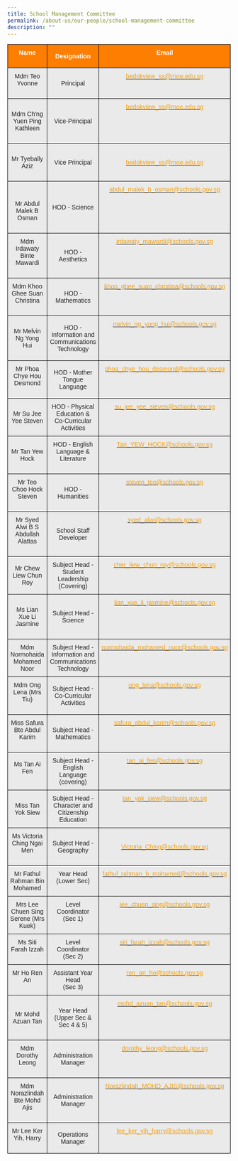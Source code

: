 ```yaml
---
title: School Management Committee
permalink: /about-us/our-people/school-management-committee
description: ""
---
```


<style type="text/css">
.tg  {border-collapse:collapse;border-spacing:0;}
.tg td{border-color:black;border-style:solid;border-width:1px;font-family:Arial, sans-serif;font-size:14px;
  overflow:hidden;padding:10px 5px;word-break:normal;}
.tg th{border-color:black;border-style:solid;border-width:1px;font-family:Arial, sans-serif;font-size:14px;
  font-weight:normal;overflow:hidden;padding:10px 5px;word-break:normal;}
.tg .tg-41i5{background-color:#EAEAEA;color:#F2A00F;text-align:center;vertical-align:top}
.tg .tg-pa0n{background-color:#FD7E00;color:#FFF;font-weight:bold;text-align:center;vertical-align:middle}
.tg .tg-ii8k{background-color:#EAEAEA;color:#222;text-align:center;vertical-align:top}
.tg .tg-t0cp{background-color:#FD7E00;color:#FFF;font-weight:bold;text-align:center;vertical-align:top}
.tg .tg-ku5w{background-color:#EAEAEA;color:#222;text-align:center;vertical-align:middle}
</style>
<table class="tg">
<thead>
  <tr>
    <th class="tg-pa0n" colspan="2"><span style="color:#FFF;background-color:#FD7E00">Name</span><br><br></th>
    <th class="tg-pa0n"><span style="color:#FFF;background-color:#FD7E00">Designation</span><br></th>
    <th class="tg-t0cp"><span style="color:#FFF;background-color:#FD7E00">Email</span><br><br></th>
  </tr>
</thead>
<tbody>
  <tr>
    <td class="tg-ii8k" colspan="2"><span style="color:#222;background-color:#EAEAEA">Mdm Teo Yvonne</span><br><br></td>
    <td class="tg-ku5w"><span style="color:#222;background-color:#EAEAEA">Principal</span></td>
    <td class="tg-41i5"><a href="mailto:bedokview_ss@moe.edu.sg"><span style="text-decoration:none;color:#F2A00F">bedokview_ss@moe.edu.sg</span></a></td>
  </tr>
  <tr>
    <td class="tg-ku5w" colspan="2"><span style="color:#222;background-color:#EAEAEA"> </span><br><span style="color:#222;background-color:#EAEAEA">Mdm Ch'ng Yuen Ping Kathleen</span><br><br></td>
    <td class="tg-ku5w"><span style="color:#222;background-color:#EAEAEA">Vice-Principal</span></td>
    <td class="tg-41i5"><a href="mailto:bedokview_ss@moe.edu.sg"><span style="text-decoration:none;color:#F2A00F">bedokview_ss@moe.edu.sg</span></a></td>
  </tr>
  <tr>
    <td class="tg-ku5w" colspan="2"><span style="color:#222;background-color:#EAEAEA"> </span><br><span style="color:#222;background-color:#EAEAEA">Mr Tyebally Aziz</span><br><br></td>
    <td class="tg-ku5w"><span style="color:#222;background-color:#EAEAEA">Vice Principal </span></td>
    <td class="tg-ku5w"><span style="color:#222;background-color:#EAEAEA"> </span><a href="mailto:bedokview_ss@moe.edu.sg"><span style="text-decoration:none;color:#F2A00F">bedokview_ss@moe.edu.sg</span></a></td>
  </tr>
  <tr>
    <td class="tg-ku5w" colspan="2"><span style="color:#222;background-color:#EAEAEA"> </span><br><br><span style="color:#222;background-color:#EAEAEA">Mr Abdul Malek B Osman</span><br><br></td>
    <td class="tg-ku5w"><span style="color:#222;background-color:#EAEAEA">HOD - Science</span></td>
    <td class="tg-41i5"><a href="mailto:abdul_malek_b_osman@schools.gov.sg"><span style="text-decoration:none;color:#F2A00F">abdul_malek_b_osman@schools.gov.sg</span></a></td>
  </tr>
  <tr>
    <td class="tg-ii8k" colspan="2"><span style="color:#222;background-color:#EAEAEA">Mdm Irdawaty Binte Mawardi</span><br><br></td>
    <td class="tg-ku5w"><span style="color:#222;background-color:#EAEAEA">HOD - Aesthetics   </span></td>
    <td class="tg-41i5"><a href="mailto:irdawaty_mawardi@schools.gov.sg"><span style="text-decoration:none;color:#F2A00F">irdawaty_mawardi@schools.gov.sg</span></a></td>
  </tr>
  <tr>
    <td class="tg-ii8k" colspan="2"><span style="color:#222;background-color:#EAEAEA">Mdm Khoo Ghee Suan Christina</span><br><br></td>
    <td class="tg-ku5w"><span style="color:#222;background-color:#EAEAEA">HOD - Mathematics   </span></td>
    <td class="tg-41i5"><a href="mailto:khoo_ghee_suan_christina@schools.gov.sg"><span style="text-decoration:none;color:#F2A00F">khoo_ghee_suan_christina@schools.gov.sg</span></a></td>
  </tr>
  <tr>
    <td class="tg-ku5w" colspan="2"><span style="color:#222;background-color:#EAEAEA"> </span><br><span style="color:#222;background-color:#EAEAEA">Mr Melvin Ng Yong Hui</span><br><br></td>
    <td class="tg-ku5w"><span style="color:#222;background-color:#EAEAEA">HOD - Information and Communications Technology</span></td>
    <td class="tg-41i5"><a href="mailto:melvin_ng_yong_hui@schools.gov.sg"><span style="text-decoration:none;color:#F2A00F">melvin_ng_yong_hui@schools.gov.sg</span></a></td>
  </tr>
  <tr>
    <td class="tg-ii8k" colspan="2"><span style="color:#222;background-color:#EAEAEA">Mr Phoa Chye Hou Desmond</span><br><br></td>
    <td class="tg-ku5w"><span style="color:#222;background-color:#EAEAEA"> HOD - Mother Tongue Language</span></td>
    <td class="tg-41i5"><a href="mailto:phoa_chye_hou_desmond@schools.gov.sg"><span style="text-decoration:none;color:#F2A00F">phoa_chye_hou_desmond@schools.gov.sg</span></a><span style="color:#222;background-color:#EAEAEA"> </span></td>
  </tr>
  <tr>
    <td class="tg-ku5w" colspan="2"><span style="color:#222;background-color:#EAEAEA"> Mr Su Jee Yee Steven</span></td>
    <td class="tg-ku5w"><span style="color:#222;background-color:#EAEAEA">HOD - Physical Education &amp;</span><br><span style="color:#222;background-color:#EAEAEA">Co-Curricular Activities </span></td>
    <td class="tg-41i5"><a href="mailto:su_jee_yee_steven@schools.gov.sg"><span style="text-decoration:none;color:#F2A00F">su_jee_yee_steven@schools.gov.sg </span></a></td>
  </tr>
  <tr>
    <td class="tg-ku5w" colspan="2"><span style="color:#222;background-color:#EAEAEA">Mr Tan Yew Hock</span></td>
    <td class="tg-ku5w"><span style="color:#222;background-color:#EAEAEA">HOD - English Language &amp; Literature </span><br><br></td>
    <td class="tg-41i5"><a href="mailto:Tan_YEW_HOCK@schools.gov.sg"><span style="text-decoration:none;color:#F2A00F">Tan_YEW_HOCK@schools.gov.sg </span></a></td>
  </tr>
  <tr>
    <td class="tg-ii8k" colspan="2"><span style="color:#222;background-color:#EAEAEA">Mr Teo Choo Hock Steven</span><br><br></td>
    <td class="tg-ku5w"><span style="color:#222;background-color:#EAEAEA"> HOD - Humanities</span></td>
    <td class="tg-41i5"><a href="mailto:steven_teo@schools.gov.sg"><span style="text-decoration:none;color:#F2A00F">steven_teo@schools.gov.sg</span></a></td>
  </tr>
  <tr>
    <td class="tg-ii8k" colspan="2"><span style="color:#222;background-color:#EAEAEA">Mr Syed Alwi B S Abdullah Alattas</span><br><br></td>
    <td class="tg-ku5w"><span style="color:#222;background-color:#EAEAEA"> School Staff Developer</span></td>
    <td class="tg-41i5"><a href="mailto:syed_alwi@schools.gov.sg"><span style="text-decoration:none;color:#F2A00F">syed_alwi@schools.gov.sg</span></a><br></td>
  </tr>
  <tr>
    <td class="tg-ku5w" colspan="2"><span style="color:#222;background-color:#EAEAEA">Mr Chew Liew Chun Roy</span></td>
    <td class="tg-ku5w"><span style="color:#222;background-color:#EAEAEA"> Subject Head -</span><br><span style="color:#222;background-color:#EAEAEA">Student Leadership</span><br><span style="color:#222;background-color:#EAEAEA">(Covering)</span></td>
    <td class="tg-41i5"><a href="mailto:cher_liew_chun_roy@schools.gov.sg"><span style="text-decoration:none;color:#F2A00F"> cher_liew_chun_roy@schools.gov.sg</span></a></td>
  </tr>
  <tr>
    <td class="tg-ku5w" colspan="2"><span style="color:#222;background-color:#EAEAEA"> </span><br><span style="color:#222;background-color:#EAEAEA">Ms Lian Xue Li Jasmine</span><br><br></td>
    <td class="tg-ku5w"><span style="color:#222;background-color:#EAEAEA"> Subject Head - Science</span></td>
    <td class="tg-41i5"><a href="mailto:lian_xue_li_jasmine@schools.gov.sg"><span style="text-decoration:none;color:#F2A00F">lian_xue_li_jasmine@schools.gov.sg </span></a></td>
  </tr>
  <tr>
    <td class="tg-ku5w" colspan="2"><span style="color:#222;background-color:#EAEAEA">Mdm Normohaida Mohamed Noor</span></td>
    <td class="tg-ku5w"><span style="color:#222;background-color:#EAEAEA"> Subject Head - Information and Communications Technology</span></td>
    <td class="tg-41i5"><a href="mailto:normohaida_mohamed_noor@schools.gov.sg"><span style="text-decoration:none;color:#F2A00F">normohaida_mohamed_noor@schools.gov.sg</span></a><span style="color:#222;background-color:#EAEAEA"> </span></td>
  </tr>
  <tr>
    <td class="tg-ii8k" colspan="2"><span style="color:#222;background-color:#EAEAEA">Mdm Ong Lena (Mrs Tiu)</span><br><br></td>
    <td class="tg-ku5w"><span style="color:#222;background-color:#EAEAEA"> Subject Head -</span><br><span style="color:#222;background-color:#EAEAEA">Co-Curricular Activities</span></td>
    <td class="tg-41i5"><a href="mailto:ong_lena@schools.gov.sg"><span style="text-decoration:none;color:#F2A00F">ong_lena@schools.gov.sg </span></a></td>
  </tr>
  <tr>
    <td class="tg-ii8k" colspan="2"><span style="color:#222;background-color:#EAEAEA"> Miss Safura Bte Abdul Karim </span><br><br></td>
    <td class="tg-ku5w"><span style="color:#222;background-color:#EAEAEA">Subject Head - Mathematics </span></td>
    <td class="tg-41i5"><a href="mailto:safura_abdul_karim@schools.gov.sg"><span style="text-decoration:none;color:#F2A00F">safura_abdul_karim@schools.gov.sg</span></a></td>
  </tr>
  <tr>
    <td class="tg-ku5w" colspan="2"><span style="color:#222;background-color:#EAEAEA">Ms Tan Ai Fen</span><br><br></td>
    <td class="tg-ku5w"><span style="color:#222;background-color:#EAEAEA">Subject Head - English Language </span><br><span style="color:#222;background-color:#EAEAEA">(covering)</span><br></td>
    <td class="tg-41i5"><a href="mailto:tan_ai_fen@schools.gov.sg"><span style="text-decoration:none;color:#F2A00F">tan_ai_fen@schools.gov.sg </span></a></td>
  </tr>
  <tr>
    <td class="tg-ku5w" colspan="2"><span style="color:#222;background-color:#EAEAEA"> Miss Tan Yok Siew</span></td>
    <td class="tg-ku5w"><span style="color:#222;background-color:#EAEAEA">Subject Head - Character and Citizenship Education</span></td>
    <td class="tg-41i5"><a href="mailto:tan_yok_siew@schools.gov.sg"><span style="text-decoration:none;color:#F2A00F">tan_yok_siew@schools.gov.sg</span></a><span style="color:#222;background-color:#EAEAEA"> </span></td>
  </tr>
  <tr>
    <td class="tg-ii8k" colspan="2"><span style="color:#222;background-color:#EAEAEA"> Ms Victoria Ching Ngai Men</span><br><br></td>
    <td class="tg-ku5w"><span style="color:#222;background-color:#EAEAEA">Subject Head - Geography </span></td>
    <td class="tg-ku5w"><span style="color:#222;background-color:#EAEAEA"> </span><a href="mailto:Victoria_Ching@schools.gov.sg"><span style="text-decoration:none;color:#F2A00F">Victoria_Ching@schools.gov.sg</span></a></td>
  </tr>
  <tr>
    <td class="tg-ku5w" colspan="2"><span style="color:#222;background-color:#EAEAEA">Mr Fathul Rahman Bin Mohamed</span></td>
    <td class="tg-ii8k"><span style="color:#222;background-color:#EAEAEA"> Year Head</span><br><span style="color:#222;background-color:#EAEAEA">(Lower Sec)</span><br><br></td>
    <td class="tg-41i5"><a href="mailto:fathul_rahman_b_mohamed@schools.gov.sg"><span style="text-decoration:none;color:#F2A00F">fathul_rahman_b_mohamed@schools.gov.sg</span></a></td>
  </tr>
  <tr>
    <td class="tg-ku5w" colspan="2"><span style="color:#222;background-color:#EAEAEA">Mrs Lee Chuen Sing Serene (Mrs Kuek)</span><br></td>
    <td class="tg-ii8k"><span style="color:#222;background-color:#EAEAEA">Level Coordinator</span><br><span style="color:#222;background-color:#EAEAEA">(Sec 1)</span><br><br></td>
    <td class="tg-41i5"><a href="mailto:lee_chuen_sing@schools.gov.sg"><span style="text-decoration:none;color:#F2A00F">lee_chuen_sing@schools.gov.sg</span></a><br></td>
  </tr>
  <tr>
    <td class="tg-ii8k" colspan="2"><span style="color:#222;background-color:#EAEAEA">Ms Siti Farah Izzah</span><br><span style="color:#222;background-color:#EAEAEA"> </span></td>
    <td class="tg-ku5w"><span style="color:#222;background-color:#EAEAEA"> Level Coordinator</span><br><span style="color:#222;background-color:#EAEAEA">(Sec 2)</span></td>
    <td class="tg-41i5"><a href="mailto:siti_farah_izzah@schools.gov.sg"><span style="text-decoration:none;color:#F2A00F">siti_farah_izzah@schools.gov.sg </span></a></td>
  </tr>
  <tr>
    <td class="tg-ii8k" colspan="2"><span style="color:#222;background-color:#EAEAEA">Mr Ho Ren An</span><br><br></td>
    <td class="tg-ku5w"><span style="color:#222;background-color:#EAEAEA">Assistant Year Head</span><br><span style="color:#222;background-color:#EAEAEA">(Sec 3)</span><br></td>
    <td class="tg-41i5"><a href="mailto:ren_an_ho@schools.gov.sg"><span style="text-decoration:none;color:#F2A00F">ren_an_ho@schools.gov.sg</span></a><span style="color:#222;background-color:#EAEAEA"> </span></td>
  </tr>
  <tr>
    <td class="tg-ku5w" colspan="2"><span style="color:#222;background-color:#EAEAEA">Mr Mohd Azuan Tan</span></td>
    <td class="tg-ku5w"><span style="color:#222;background-color:#EAEAEA"> </span><br><span style="color:#222;background-color:#EAEAEA"> Year Head</span><br><span style="color:#222;background-color:#EAEAEA">(Upper Sec &amp; Sec 4 &amp; 5)</span><br><br></td>
    <td class="tg-41i5"><a href="mailto:mohd_azuan_tan@schools.gov.sg"><span style="text-decoration:none;color:#F2A00F">mohd_azuan_tan@schools.gov.sg</span></a><span style="color:#222;background-color:#EAEAEA"> </span></td>
  </tr>
  <tr>
    <td class="tg-ii8k" colspan="2"><span style="color:#222;background-color:#EAEAEA"> Mdm Dorothy Leong</span><br><br></td>
    <td class="tg-ku5w"><span style="color:#222;background-color:#EAEAEA">Administration Manager </span></td>
    <td class="tg-41i5"><a href="mailto:dorothy_leong@schools.gov.sg"><span style="text-decoration:none;color:#F2A00F">dorothy_leong@schools.gov.sg</span></a><span style="color:#222;background-color:#EAEAEA"> </span></td>
  </tr>
  <tr>
    <td class="tg-ii8k" colspan="2"><span style="color:#222;background-color:#EAEAEA">Mdm Norazlindah Bte Mohd Ajis</span><br><br></td>
    <td class="tg-ku5w"><span style="color:#222;background-color:#EAEAEA"> Administration Manager</span></td>
    <td class="tg-41i5"><a href="mailto:Norazlindah_MOHD_AJIS@schools.gov.sg"><span style="text-decoration:none;color:#F2A00F">Norazlindah_MOHD_AJIS@schools.gov.sg </span></a></td>
  </tr>
  <tr>
    <td class="tg-ii8k" colspan="2"><span style="color:#222;background-color:#EAEAEA">Mr Lee Ker Yih, Harry</span><br><br></td>
    <td class="tg-ku5w"><span style="color:#222;background-color:#EAEAEA"> Operations Manager </span></td>
    <td class="tg-ii8k"><a href="mailto:lee_ker_yih_harry@schools.gov.sg"><span style="text-decoration:underline;color:#F2A00F">lee_ker_yih_harry@schools.gov.sg</span></a></td>
  </tr>
</tbody>
</table>